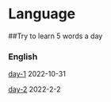 # Language
##Try to learn 5 words a day
### English
[day-1](./2022/10/31-1.md) 2022-10-31

[day-2](./2022/11/2-2.md) 2022-2-2
